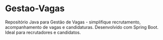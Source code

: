 # Gestao-Vagas
Repositório Java para Gestão de Vagas - simplifique recrutamento, acompanhamento de vagas e candidaturas. Desenvolvido com Spring Boot. Ideal para recrutadores e candidatos.
